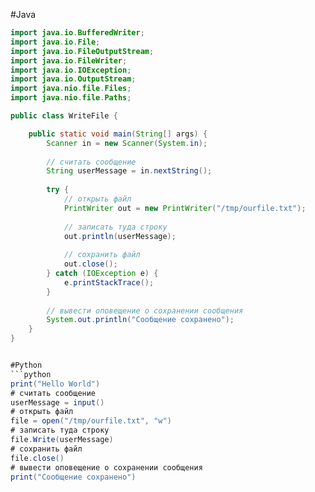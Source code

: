 

#Java 
```Java
import java.io.BufferedWriter;
import java.io.File;
import java.io.FileOutputStream;
import java.io.FileWriter;
import java.io.IOException;
import java.io.OutputStream;
import java.nio.file.Files;
import java.nio.file.Paths;

public class WriteFile {

    public static void main(String[] args) {
        Scanner in = new Scanner(System.in);
        
        // считать сообщение
        String userMessage = in.nextString();
        
        try {
            // открыть файл
            PrintWriter out = new PrintWriter("/tmp/ourfile.txt");
            
            // записать туда строку
            out.println(userMessage);
            
            // сохранить файл
            out.close();
        } catch (IOException e) {
            e.printStackTrace();
        }
        
        // вывести оповещение о сохранении сообщения
        System.out.println("Сообщение сохранено");
    }
}


#Python
```python
print("Hello World")
# считать сообщение
userMessage = input()
# открыть файл
file = open("/tmp/ourfile.txt", "w")
# записать туда строку
file.Write(userMessage)
# сохранить файл
file.close()
# вывести оповещение о сохранении сообщения
print("Сообщение сохранено")
